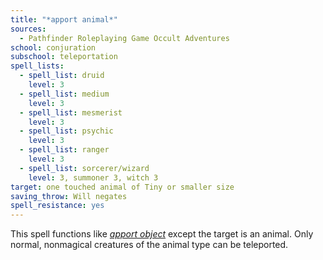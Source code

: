 ```yaml
---
title: "*apport animal*"
sources:
  - Pathfinder Roleplaying Game Occult Adventures
school: conjuration
subschool: teleportation
spell_lists:
  - spell_list: druid
    level: 3
  - spell_list: medium
    level: 3
  - spell_list: mesmerist
    level: 3
  - spell_list: psychic
    level: 3
  - spell_list: ranger
    level: 3
  - spell_list: sorcerer/wizard
    level: 3, summoner 3, witch 3
target: one touched animal of Tiny or smaller size
saving_throw: Will negates
spell_resistance: yes
---
```


This spell functions like [*apport object*](/spells/apport-object/) except the target is an animal. Only normal, nonmagical creatures of the animal type can be teleported.
